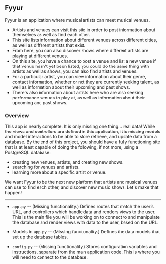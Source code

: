 ## Fyyur
Fyyur is an application where musical artists can meet musical venues.

- Artists and venues can visit this site in order to post information about themselves as well as find each other.
- This site lists information about different venues across different cities, as well as different artists that exist.
- From here, you can also discover shows where different artists are playing at different venues.
- On this site, you have a chance to post a venue and list a new venue if that venue hasn't yet been listed, you could do the same thing with artists as well as shows, you can also find artists and venues.
- For a particular artist, you can view information about their genre, contact information, whether or not they are currently seeking talent, as well as information about their upcoming and past shows.
- There's also information about artists here who are also seeking performance venues to play at, as well as information about their upcoming and past shows.


### Overview
This app is nearly complete. It is only missing one thing… real data! While the views and controllers are defined in this application, it is missing models and model interactions to be able to store retrieve, and update data from a database. By the end of this project, you should have a fully functioning site that is at least capable of doing the following, if not more, using a PostgreSQL database:

- creating new venues, artists, and creating new shows.
- searching for venues and artists.
- learning more about a specific artist or venue.

We want Fyyur to be the next new platform that artists and musical venues can use to find each other, and discover new music shows. Let's make that happen!

<hr />

- ```app.py``` -- (Missing functionality.) Defines routes that match the user’s URL, and controllers which handle data and renders views to the user. This is the main file you will be working on to connect to and manipulate the database and render views with data to the user, based on the URL.

- Models in ```app.py``` -- (Missing functionality.) Defines the data models that set up the database tables.

- ```config.py``` -- (Missing functionality.) Stores configuration variables and instructions, separate from the main application code. This is where you will need to connect to the database.
